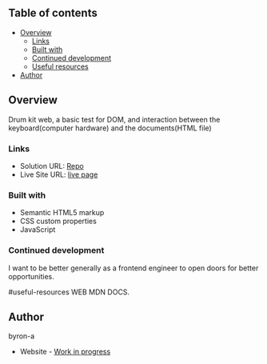 <!--  TASKS YET TO BE COMPLETED;.......................
                               [yet to work]

- when you click cancel when the save title alert pops up, it still saves the note.
- being able to select pad 1 for editing even when new pads are created.
- other note functions like copy, cut and paste...etc are yet to the intergrated

 -->
 ## Table of contents

- [Overview](#overview)
  - [Links](#links)
  - [Built with](#built-with)
  - [Continued development](#continued-development)
  - [Useful resources](#useful-resources)
- [Author](#author)

## Overview
Drum kit web, a basic test for DOM, and interaction between the keyboard(computer hardware) and the documents(HTML file)

### Links

- Solution URL: [Repo](https://github.com/byron-a/Drum_Kit.git)
- Live Site URL: [live page](https://byron-a.github.io/Drum_Kit/)

### Built with

- Semantic HTML5 markup
- CSS custom properties
- JavaScript

### Continued development

I want to be better generally as a frontend engineer to open doors for better opportunities.

#useful-resources
WEB MDN DOCS.

## Author
byron-a
- Website - [Work in progress](https://www.work-in-progress)
 
